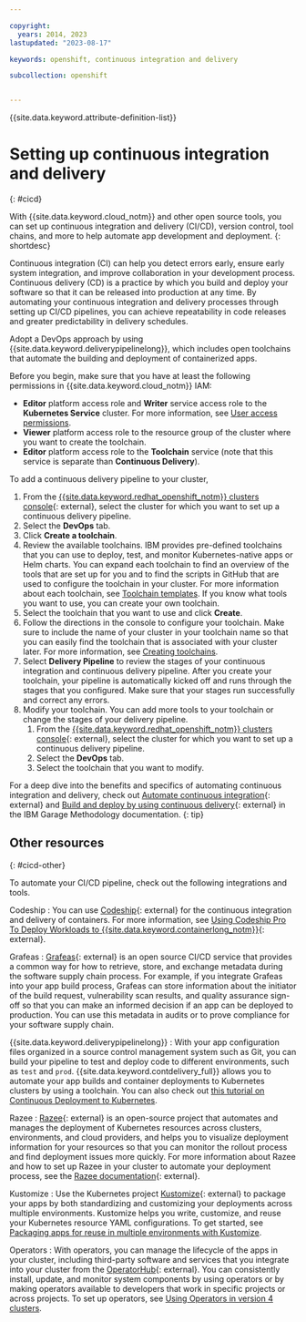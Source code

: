 ```yaml
---

copyright: 
  years: 2014, 2023
lastupdated: "2023-08-17"

keywords: openshift, continuous integration and delivery

subcollection: openshift


---
```


{{site.data.keyword.attribute-definition-list}}





# Setting up continuous integration and delivery
{: #cicd}

With {{site.data.keyword.cloud_notm}} and other open source tools, you can set up continuous integration and delivery (CI/CD), version control, tool chains, and more to help automate app development and deployment.
{: shortdesc}

Continuous integration (CI) can help you detect errors early, ensure early system integration, and improve collaboration in your development process. Continuous delivery (CD) is a practice by which you build and deploy your software so that it can be released into production at any time. By automating your continuous integration and delivery processes through setting up CI/CD pipelines, you can achieve repeatability in code releases and greater predictability in delivery schedules.

Adopt a DevOps approach by using {{site.data.keyword.deliverypipelinelong}}, which includes open toolchains that automate the building and deployment of containerized apps.


Before you begin, make sure that you have at least the following permissions in {{site.data.keyword.cloud_notm}} IAM:
- **Editor** platform access role and **Writer** service access role to the **Kubernetes Service** cluster. For more information, see [User access permissions](/docs/openshift?topic=openshift-access_reference).
- **Viewer** platform access role to the resource group of the cluster where you want to create the toolchain.
- **Editor** platform access role to the **Toolchain** service (note that this service is separate than **Continuous Delivery**).

To add a continuous delivery pipeline to your cluster,

1. From the [{{site.data.keyword.redhat_openshift_notm}} clusters console](https://cloud.ibm.com/kubernetes/clusters?platformType=openshift){: external}, select the cluster for which you want to set up a continuous delivery pipeline.
2. Select the **DevOps** tab.
3. Click **Create a toolchain**.
4. Review the available toolchains. IBM provides pre-defined toolchains that you can use to deploy, test, and monitor Kubernetes-native apps or Helm charts. You can expand each toolchain to find an overview of the tools that are set up for you and to find the scripts in GitHub that are used to configure the toolchain in your cluster. For more information about each toolchain, see [Toolchain templates](/docs/ContinuousDelivery?topic=ContinuousDelivery-cd_about#templates). If you know what tools you want to use, you can create your own toolchain.
5. Select the toolchain that you want to use and click **Create**.
6. Follow the directions in the console to configure your toolchain. Make sure to include the name of your cluster in your toolchain name so that you can easily find the toolchain that is associated with your cluster later. For more information, see [Creating toolchains](/docs/ContinuousDelivery?topic=ContinuousDelivery-toolchains_getting_started).
7. Select **Delivery Pipeline** to review the stages of your continuous integration and continuous delivery pipeline. After you create your toolchain, your pipeline is automatically kicked off and runs through the stages that you configured. Make sure that your stages run successfully and correct any errors.
8. Modify your toolchain. You can add more tools to your toolchain or change the stages of your delivery pipeline.
    1. From the [{{site.data.keyword.redhat_openshift_notm}} clusters console](https://cloud.ibm.com/kubernetes/clusters?platformType=openshift){: external}, select the cluster for which you want to set up a continuous delivery pipeline.
    2. Select the **DevOps** tab.
    3. Select the toolchain that you want to modify.



For a deep dive into the benefits and specifics of automating continuous integration and delivery, check out [Automate continuous integration](https://www.ibm.com/garage/method/practices/code/practice_continuous_integration){: external} and [Build and deploy by using continuous delivery](https://www.ibm.com/garage/method/practices/deliver/practice_continuous_delivery){: external} in the IBM Garage Methodology documentation.
{: tip}




## Other resources
{: #cicd-other}

To automate your CI/CD pipeline, check out the following integrations and tools.


Codeship
:   You can use [Codeship](https://www.cloudbees.com/products/codeship){: external} for the continuous integration and delivery of containers. For more information, see [Using Codeship Pro To Deploy Workloads to {{site.data.keyword.containerlong_notm}}](https://www.ibm.com/cloud/blog/using-codeship-pro-deploy-workloads-ibm-container-service){: external}.

Grafeas
:   [Grafeas](https://grafeas.io){: external} is an open source CI/CD service that provides a common way for how to retrieve, store, and exchange metadata during the software supply chain process. For example, if you integrate Grafeas into your app build process, Grafeas can store information about the initiator of the build request, vulnerability scan results, and quality assurance sign-off so that you can make an informed decision if an app can be deployed to production. You can use this metadata in audits or to prove compliance for your software supply chain.

{{site.data.keyword.deliverypipelinelong}}
:   With your app configuration files organized in a source control management system such as Git, you can build your pipeline to test and deploy code to different environments, such as `test` and `prod`. {{site.data.keyword.contdelivery_full}} allows you to automate your app builds and container deployments to Kubernetes clusters by using a toolchain. You can also check out [this tutorial on Continuous Deployment to Kubernetes](/docs/solution-tutorials?topic=solution-tutorials-continuous-deployment-to-kubernetes#continuous-deployment-to-kubernetes).

Razee
:   [Razee](https://razee.io/){: external} is an open-source project that automates and manages the deployment of Kubernetes resources across clusters, environments, and cloud providers, and helps you to visualize deployment information for your resources so that you can monitor the rollout process and find deployment issues more quickly. For more information about Razee and how to set up Razee in your cluster to automate your deployment process, see the [Razee documentation](https://github.com/razee-io/Razee){: external}.



Kustomize
:   Use the Kubernetes project [Kustomize](https://github.com/kubernetes-sigs/kustomize){: external} to package your apps by both standardizing and customizing your deployments across multiple environments. Kustomize helps you write, customize, and reuse your Kubernetes resource YAML configurations. To get started, see [Packaging apps for reuse in multiple environments with Kustomize](/docs/openshift?topic=openshift-kustomize).
    
Operators
:   With operators, you can manage the lifecycle of the apps in your cluster, including third-party software and services that you integrate into your cluster from the [OperatorHub](https://operatorhub.io/){: external}. You can consistently install, update, and monitor system components by using operators or by making operators available to developers that work in specific projects or across projects. To set up operators, see [Using Operators in version 4 clusters](/docs/openshift?topic=openshift-operators#operators_4).

